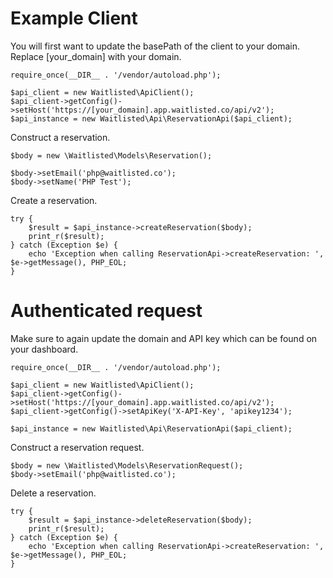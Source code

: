 # Example Client

You will first want to update the basePath of the client to your domain. Replace [your_domain] with your domain.
```
require_once(__DIR__ . '/vendor/autoload.php');

$api_client = new Waitlisted\ApiClient();
$api_client->getConfig()->setHost('https://[your_domain].app.waitlisted.co/api/v2');
$api_instance = new Waitlisted\Api\ReservationApi($api_client);
```


Construct a reservation.

```
$body = new \Waitlisted\Models\Reservation();

$body->setEmail('php@waitlisted.co');
$body->setName('PHP Test');

```

Create a reservation.

```
try {
    $result = $api_instance->createReservation($body);
    print_r($result);
} catch (Exception $e) {
    echo 'Exception when calling ReservationApi->createReservation: ', $e->getMessage(), PHP_EOL;
}
```

# Authenticated request

Make sure to again update the domain and API key which can be found on your dashboard.

```
require_once(__DIR__ . '/vendor/autoload.php');

$api_client = new Waitlisted\ApiClient();
$api_client->getConfig()->setHost('https://[your_domain].app.waitlisted.co/api/v2');
$api_client->getConfig()->setApiKey('X-API-Key', 'apikey1234');

$api_instance = new Waitlisted\Api\ReservationApi($api_client);
```

Construct a reservation request.

```
$body = new \Waitlisted\Models\ReservationRequest();
$body->setEmail('php@waitlisted.co');
```
Delete a reservation.

```
try {
    $result = $api_instance->deleteReservation($body);
    print_r($result);
} catch (Exception $e) {
    echo 'Exception when calling ReservationApi->createReservation: ', $e->getMessage(), PHP_EOL;
}
```
